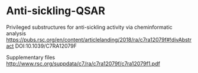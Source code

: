 # Anti-sickling-QSAR

Privileged substructures for anti-sickling activity via cheminformatic analysis
https://pubs.rsc.org/en/content/articlelanding/2018/ra/c7ra12079f#!divAbstract
DOI:10.1039/C7RA12079F

Supplementary files
http://www.rsc.org/suppdata/c7/ra/c7ra12079f/c7ra12079f1.pdf
